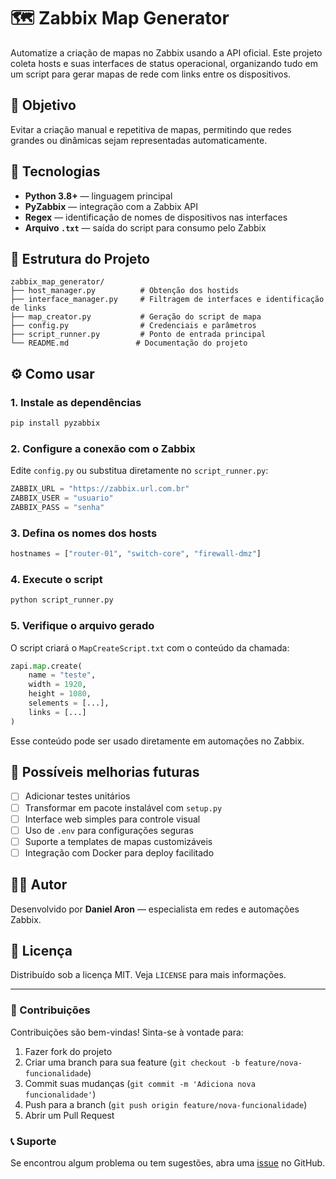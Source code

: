 # 🗺️ Zabbix Map Generator

Automatize a criação de mapas no Zabbix usando a API oficial. Este projeto coleta hosts e suas interfaces de status operacional, organizando tudo em um script para gerar mapas de rede com links entre os dispositivos.

## 🚀 Objetivo

Evitar a criação manual e repetitiva de mapas, permitindo que redes grandes ou dinâmicas sejam representadas automaticamente.

## 🧰 Tecnologias

- **Python 3.8+** — linguagem principal
- **PyZabbix** — integração com a Zabbix API
- **Regex** — identificação de nomes de dispositivos nas interfaces
- **Arquivo `.txt`** — saída do script para consumo pelo Zabbix

## 📁 Estrutura do Projeto

```
zabbix_map_generator/
├── host_manager.py          # Obtenção dos hostids
├── interface_manager.py     # Filtragem de interfaces e identificação de links
├── map_creator.py           # Geração do script de mapa
├── config.py                # Credenciais e parâmetros
├── script_runner.py         # Ponto de entrada principal
└── README.md               # Documentação do projeto
```

## ⚙️ Como usar

### 1. Instale as dependências

```bash
pip install pyzabbix
```

### 2. Configure a conexão com o Zabbix

Edite `config.py` ou substitua diretamente no `script_runner.py`:

```python
ZABBIX_URL = "https://zabbix.url.com.br"
ZABBIX_USER = "usuario"
ZABBIX_PASS = "senha"
```

### 3. Defina os nomes dos hosts

```python
hostnames = ["router-01", "switch-core", "firewall-dmz"]
```

### 4. Execute o script

```bash
python script_runner.py
```

### 5. Verifique o arquivo gerado

O script criará o `MapCreateScript.txt` com o conteúdo da chamada:

```python
zapi.map.create(
    name = "teste",
    width = 1920,
    height = 1080,
    selements = [...],
    links = [...]
)
```

Esse conteúdo pode ser usado diretamente em automações no Zabbix.

## 🔮 Possíveis melhorias futuras

- [ ] Adicionar testes unitários
- [ ] Transformar em pacote instalável com `setup.py`
- [ ] Interface web simples para controle visual
- [ ] Uso de `.env` para configurações seguras
- [ ] Suporte a templates de mapas customizáveis
- [ ] Integração com Docker para deploy facilitado

## 👨‍💻 Autor

Desenvolvido por **Daniel Aron** — especialista em redes e automações Zabbix.

## 📄 Licença

Distribuído sob a licença MIT. Veja `LICENSE` para mais informações.

---

### 🤝 Contribuições

Contribuições são bem-vindas! Sinta-se à vontade para:

1. Fazer fork do projeto
2. Criar uma branch para sua feature (`git checkout -b feature/nova-funcionalidade`)
3. Commit suas mudanças (`git commit -m 'Adiciona nova funcionalidade'`)
4. Push para a branch (`git push origin feature/nova-funcionalidade`)
5. Abrir um Pull Request

### 📞 Suporte

Se encontrou algum problema ou tem sugestões, abra uma [issue](../../issues) no GitHub.